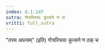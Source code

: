 ```yaml
---
index: 4.1.147
sutra: गोत्रस्त्रियाः कुत्सने ण च
vritti: full_sutra
---
```


"तस्य अपत्यम्" (इति) गोत्रस्त्रियाः कुत्सने ण ठक् च